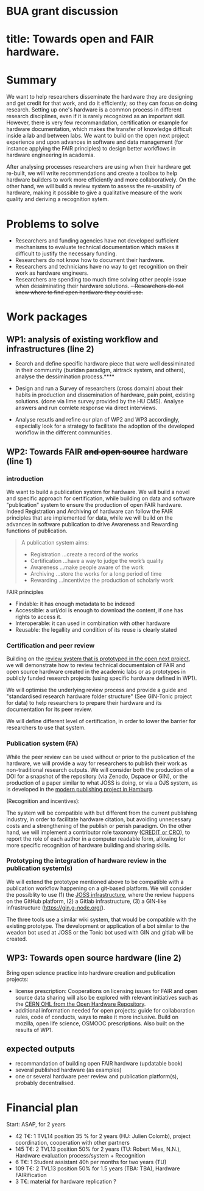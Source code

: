  # BUA grant discussion
 
 # title: Towards open and FAIR hardware.
 
 # Summary
 
We want to help researchers disseminate the hardware they are designing and get credit for that work, and do it efficiently; so they can focus on doing research. Setting up one's hardware is a common process in different research disciplines, even if it is rarely recognized as an important skill. However, there 
 is very few recommandation, certification or example for hardware documentation, which makes the transfer of knowledge difficult inside a lab and between labs. 
We want to build on the open next project experience and upon advances in software and data management (for instance applying the FAIR principles) to design 
 better workflows in hardware engineering in academia.
 

 After analysing processes researchers are using when their hardware get re-built, we will write recommendations and create a toolbox to help hardware builders to work more efficiently and more collaboratively. On the other hand, we will build a review system to assess the re-usability of hardware, making it possible to give a qualitative measure of the work quality and deriving a recognition sytem.
 
 
 # Problems to solve
  - Researchers and funding agencies have not developed sufficient mechanisms to evaluate technical documentation which makes it difficult to justify the necessary funding.
 - Researchers do not know how to document their hardware.
 - Researchers and technicians have no way to get recognition on their work as hardware engineers.
 - Researchers are spending too much time solving other people issue when dessiminating their hardware solutions.
 ~~- Researchers do not know where to find open hardware they could use.~~
 
 # Work packages
 
 ## WP1: analysis of existing workflow and infrastructures (line 2)
 
 - Search and define specific hardware piece that were well dessiminated in their community (buridan paradigm, airtrack system, and others), analyse the dessimination process.****
 - Design and run a Survey of researchers (cross domain) about their habits in production and dissemination of hardware, pain point, existing solutions.
 (done via lime survey provided by the HU CMS). Analyse answers and run comlete response via direct interviews.
 
 - Analyse resutls and refine our plan of WP2 and WP3 accordingly, especially look for a strategy to facilitate the adoption  of the developed workflow in the different communities.
 
 ##  WP2: Towards FAIR ~~and open source~~ hardware (line 1)
 
### introduction

We want to build a publication system for hardware. We will build a novel and specific approach for certification, while building on data and software "publication" system to ensure the production of open FAIR hardware. Indeed Registration and Archiving of hardware can follow the FAIR principles that are implemented for data, while we will build on the advances in software publication to drive Awareness and Rewarding functions of publication. 

>A publication system aims: 
>- Registration 	...create a record of the works
>- Certification 	...have a way to judge the work’s quality
>- Awareness 	...make people aware of the work
>- Archiving 	...store the works for a long period of time
>- Rewarding 	...incentivize the production of scholarly work

 FAIR principles

- Findable: it has enough metadata to be indexed
- Accessible: a url/doi is enough to download the content, if one has rights to access it.
- Interoperable: it can used in combination with other hardware
- Reusable: the legallity and condition of its reuse is clearly stated
 
### Certification and peer review

Building on the [review system that is prototyped in the open next project](https://en.oho.wiki/wiki/Home), we will demonstrate how to review technical documentaion of FAIR and open source hardware created in the academic labs  or as prototypes in publicly funded research projects (using specific hardware defined in WP1).
 
We will optimise the underlying review process and provide a guide and "standardised research hardware folder structure" (See GIN-Tonic project for data) to help researchers to prepare their hardware and its documentation for its peer review.

We will define different level of certification, in order to lower the barrier for researchers to use that system.  

### Publication system (FA)



 While the peer review can be used without or prior to the publication of the hardware,
 we will provide a way for researchers to publish their work as non-traditional research outputs.
 We will consider both the production of a DOI for a snapshot of the repository (via Zenodo, Dspace or GIN), 
 or the production of a paper similar to what JOSS is doing, or via a OJS system, as is developed in the [modern publishing project in Hamburg](https://oa-pub.hos.tuhh.de/en/).

(Recognition and incentives):

The system will be compatible with but different from the current publishing industry, in order to facilitate hardware citation, but avoiding unnecessary costs and a strengthening of the publish or perish paradigm.
On the other hand, we will implement a contributor role taxonomy ([CREDIT or CRO](http://credit.niso.org/)), to report the role of each author in a computer readable form, allowing for more specific recognition of hardware building and sharing skills.
 
### Prototyping the integration of hardware review in the publication system(s)

 
 We will extend the prototype mentioned above to be compatible with a publication workflow happening on a git-based platform. We will consider the possiblity to use 
 (1) the [JOSS infrastructure](joss.theoj.org/), where the review happens on the GitHub platform,
 (2) a Gitlab infrastructure,
 (3) a GIN-like infrastructure (https://gin.g-node.org/).
 
 The three tools use a similar wiki system, that would be compatible with the existing prototype.
 The development or application of a bot similar to the weadon bot used at JOSS or the Tonic bot used with GIN and gitlab will be created.

## WP3: Towards open source hardware (line 2)
  
Bring open science practice into hardware creation and publication projects:

   - license prescription: Cooperations on licensing issues for FAIR and open source data sharing will also be explored with relevant initiatives such as the [CERN OHL from the Open Hardware Repository](https://ohwr.org/project/cernohl/wikis/Documents/CERN-OHL-version-2/).
   - additional information needed for open projects: guide for collaboration rules, code of conducts, ways to make it more inclusive. Build on mozilla, open life science, OSMOOC prescriptions. Also built on the results of WP1.
  

 
## expected outputs

- recommandation of building open FAIR hardware (updatable book)
- several published hardware (as examples)
- one or several hardware peer review and publication platform(s), probably decentralised.


# Financial plan
Start: ASAP, for 2 years

- 42 T€: 1 TVL14 position 35 % for 2 years (HU: Julien Colomb), project coordination, cooperation with other partners
- 145 T€: 2 TVL13 position 50% for 2 years (TU: Robert Mies, N.N.), Hardware evaluation process/system + Recognition
- 6 T€: 1 Student assistant 40h per months for two years (TU)
- 109 T€: 2 TVL13 position 50% for 1.5 years (TBA: TBA), Hardware FAIRification
- 3 T€: material for hardware replication ?


 
